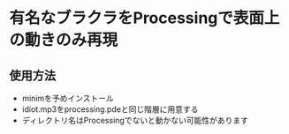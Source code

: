 # 有名なブラクラをProcessingで表面上の動きのみ再現
## 使用方法 
- minimを予めインストール
- idiot.mp3をprocessing.pdeと同じ階層に用意する
- ディレクトリ名はProcessingでないと動かない可能性があります